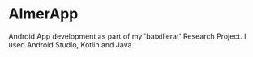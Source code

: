 # AlmerApp
Android App development as part of my 'batxillerat' Research Project. I used Android Studio, Kotlin and Java. 
